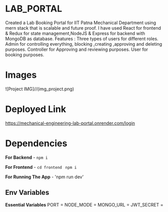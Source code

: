 # LAB_PORTAL
Created a Lab Booking Portal for IIT Patna Mechanical Department using mern stack that is scalable and future proof. I have used React for frontend & Redux
for state management,NodeJS & Express for backend with MongoDB as database.
Features : Three types of users for different roles. Admin for controlling everything, blocking ,creating ,approving and deleting purposes. Controller for Approving and reviewing purposes. User for booking purposes.

# Images
![Project IMG]//(img_project.png)

# Deployed Link
https://mechanical-engineering-lab-portal.onrender.com/login

# Dependencies

**For Backend** - `npm i`

**For Frontend** - `cd frontend` ` npm i`

**For Running The App** - 'npm run dev'

## Env Variables

**Essential Variables**
PORT = 
NODE_MODE = 
MONGO_URL = 
JWT_SECRET = 
